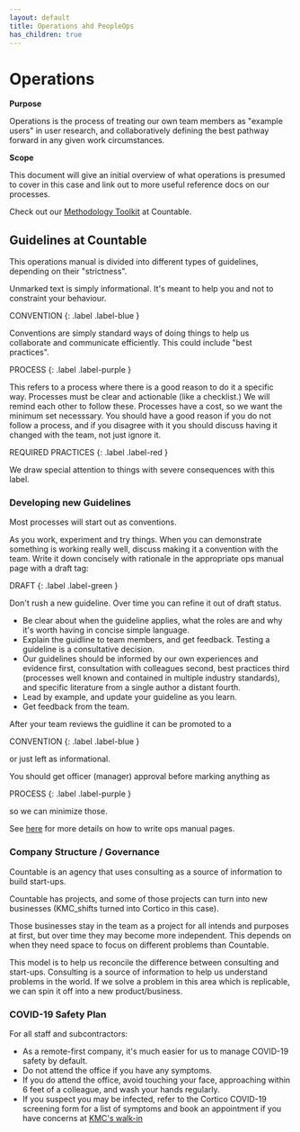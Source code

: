 ```yaml
---
layout: default
title: Operations ahd PeopleOps
has_children: true
---
```


# Operations

**Purpose**

Operations is the process of treating our own team members as "example users" in user research, and collaboratively defining the best pathway forward in any given work circumstances.

**Scope**

This document will give an initial overview of what operations is presumed to cover in this case and link out to more useful reference docs on our processes.

Check out our [Methodology Toolkit](/ux/METHODOLOGY.md) at Countable.

## Guidelines at Countable

This operations manual is divided into different types of guidelines, depending on their "strictness".

Unmarked text is simply informational. It's meant to help you and not to constraint your behaviour.

CONVENTION
{: .label .label-blue }

Conventions are simply standard ways of doing things to help us collaborate and communicate efficiently. This could include "best practices".

PROCESS
{: .label .label-purple }

This refers to a process where there is a good reason to do it a specific way. Processes must be clear and actionable (like a checklist.) We will remind each other to follow these. Processes have a cost, so we want the minimum set necesssary. You should have a good reason if you do not follow a process, and if you disagree with it you should discuss having it changed with the team, not just ignore it.

REQUIRED PRACTICES
{: .label .label-red }

We draw special attention to things with severe consequences with this label.

### Developing new Guidelines

Most processes will start out as conventions. 

As you work, experiment and try things. When you can demonstrate something is working really well, discuss making it a convention with the team. Write it down concisely with rationale in the appropriate ops manual page with a draft tag:

DRAFT
{: .label .label-green }


Don't rush a new guideline. Over time you can refine it out of draft status.

  - Be clear about when the guideline applies, what the roles are and why it's worth having in concise simple language.
  - Explain the guidline to team members, and get feedback. Testing a guideline is a consultative decision.
  - Our guidelines should be informed by our own experiences and evidence first, consultation with colleagues second, best practices third (processes well known and contained in multiple industry standards), and specific literature from a single author a distant fourth.
  - Lead by example, and update your guideline as you learn.
  - Get feedback from the team.

After your team reviews the guidline it can be promoted to a

CONVENTION
{: .label .label-blue }

or just left as informational.

You should get officer (manager) approval before marking anything as

PROCESS
{: .label .label-purple }

so we can minimize those.

See [here](META.md) for more details on how to write ops manual pages.

### Company Structure / Governance

Countable is an agency that uses consulting as a source of information to build start-ups.

Countable has projects, and some of those projects can turn into new businesses (KMC\_shifts turned into Cortico in this case). 

Those businesses stay in the team as a project for all intends and purposes at first, but over time they may become more independent. This depends on when they need space to focus on different problems than Countable. 

This model is to help us reconcile the difference between consulting and start-ups. Consulting is a source of information to help us understand problems in the world. If we solve a problem in this area which is replicable, we can spin it off into a new product/business.

### COVID-19 Safety Plan

For all staff and subcontractors:

  - As a remote-first company, it's much easier for us to manage COVID-19 safety by default.
  - Do not attend the office if you have any symptoms.
  - If you do attend the office, avoid touching your face, approaching within 6 feet of a colleague, and wash your hands regularly.
  - If you suspect you may be infected, refer to the Cortico COVID-19 screening form for a list of symptoms and book an appointment if you have concerns at [KMC's walk-in](https://kmc.cortico.ca/book/first-available-walk-in/)

